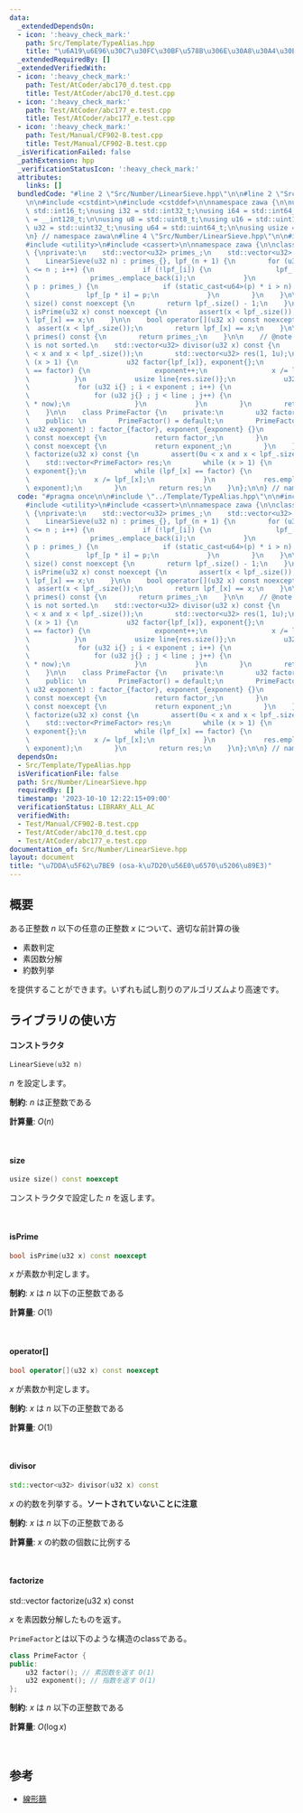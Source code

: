 ```yaml
---
data:
  _extendedDependsOn:
  - icon: ':heavy_check_mark:'
    path: Src/Template/TypeAlias.hpp
    title: "\u6A19\u6E96\u30C7\u30FC\u30BF\u578B\u306E\u30A8\u30A4\u30EA\u30A2\u30B9"
  _extendedRequiredBy: []
  _extendedVerifiedWith:
  - icon: ':heavy_check_mark:'
    path: Test/AtCoder/abc170_d.test.cpp
    title: Test/AtCoder/abc170_d.test.cpp
  - icon: ':heavy_check_mark:'
    path: Test/AtCoder/abc177_e.test.cpp
    title: Test/AtCoder/abc177_e.test.cpp
  - icon: ':heavy_check_mark:'
    path: Test/Manual/CF902-B.test.cpp
    title: Test/Manual/CF902-B.test.cpp
  _isVerificationFailed: false
  _pathExtension: hpp
  _verificationStatusIcon: ':heavy_check_mark:'
  attributes:
    links: []
  bundledCode: "#line 2 \"Src/Number/LinearSieve.hpp\"\n\n#line 2 \"Src/Template/TypeAlias.hpp\"\
    \n\n#include <cstdint>\n#include <cstddef>\n\nnamespace zawa {\n\nusing i16 =\
    \ std::int16_t;\nusing i32 = std::int32_t;\nusing i64 = std::int64_t;\nusing i128\
    \ = __int128_t;\n\nusing u8 = std::uint8_t;\nusing u16 = std::uint16_t;\nusing\
    \ u32 = std::uint32_t;\nusing u64 = std::uint64_t;\n\nusing usize = std::size_t;\n\
    \n} // namespace zawa\n#line 4 \"Src/Number/LinearSieve.hpp\"\n\n#include <vector>\n\
    #include <utility>\n#include <cassert>\n\nnamespace zawa {\n\nclass LinearSieve\
    \ {\nprivate:\n    std::vector<u32> primes_;\n    std::vector<u32> lpf_;\npublic:\n\
    \    LinearSieve(u32 n) : primes_{}, lpf_(n + 1) {\n        for (u32 i{2} ; i\
    \ <= n ; i++) {\n            if (!lpf_[i]) {\n                lpf_[i] = i;\n \
    \               primes_.emplace_back(i);\n            }\n            for (u32\
    \ p : primes_) {\n                if (static_cast<u64>(p) * i > n) break;\n  \
    \              lpf_[p * i] = p;\n            }\n        }\n    }\n\n    usize\
    \ size() const noexcept {\n        return lpf_.size() - 1;\n    }\n\n    bool\
    \ isPrime(u32 x) const noexcept {\n        assert(x < lpf_.size());\n        return\
    \ lpf_[x] == x;\n    }\n\n    bool operator[](u32 x) const noexcept {\n      \
    \  assert(x < lpf_.size());\n        return lpf_[x] == x;\n    }\n\n    std::vector<u32>\
    \ primes() const {\n        return primes_;\n    }\n\n    // @note: response array\
    \ is not sorted.\n    std::vector<u32> divisor(u32 x) const {\n        assert(0u\
    \ < x and x < lpf_.size());\n        std::vector<u32> res(1, 1u);\n        while\
    \ (x > 1) {\n            u32 factor{lpf_[x]}, exponent{};\n            while (lpf_[x]\
    \ == factor) {\n                exponent++;\n                x /= lpf_[x];\n \
    \           }\n            usize line{res.size()};\n            u32 now{1};\n\
    \            for (u32 i{} ; i < exponent ; i++) {\n                now *= factor;\n\
    \                for (u32 j{} ; j < line ; j++) {\n                    res.emplace_back(res[j]\
    \ * now);\n                }\n            }\n        }\n        return res;\n\
    \    }\n\n    class PrimeFactor {\n    private:\n        u32 factor_{}, exponent_{};\n\
    \    public: \n        PrimeFactor() = default;\n        PrimeFactor(u32 factor,\
    \ u32 exponent) : factor_{factor}, exponent_{exponent} {}\n        u32 factor()\
    \ const noexcept {\n            return factor_;\n        }\n        u32 exponent()\
    \ const noexcept {\n            return exponent_;\n        }\n    };\n\n    std::vector<PrimeFactor>\
    \ factorize(u32 x) const {\n        assert(0u < x and x < lpf_.size());\n    \
    \    std::vector<PrimeFactor> res;\n        while (x > 1) {\n            u32 factor{lpf_[x]},\
    \ exponent{};\n            while (lpf_[x] == factor) {\n                exponent++;\n\
    \                x /= lpf_[x];\n            }\n            res.emplace_back(factor,\
    \ exponent);\n        }\n        return res;\n    }\n};\n\n} // namespace zawa\n"
  code: "#pragma once\n\n#include \"../Template/TypeAlias.hpp\"\n\n#include <vector>\n\
    #include <utility>\n#include <cassert>\n\nnamespace zawa {\n\nclass LinearSieve\
    \ {\nprivate:\n    std::vector<u32> primes_;\n    std::vector<u32> lpf_;\npublic:\n\
    \    LinearSieve(u32 n) : primes_{}, lpf_(n + 1) {\n        for (u32 i{2} ; i\
    \ <= n ; i++) {\n            if (!lpf_[i]) {\n                lpf_[i] = i;\n \
    \               primes_.emplace_back(i);\n            }\n            for (u32\
    \ p : primes_) {\n                if (static_cast<u64>(p) * i > n) break;\n  \
    \              lpf_[p * i] = p;\n            }\n        }\n    }\n\n    usize\
    \ size() const noexcept {\n        return lpf_.size() - 1;\n    }\n\n    bool\
    \ isPrime(u32 x) const noexcept {\n        assert(x < lpf_.size());\n        return\
    \ lpf_[x] == x;\n    }\n\n    bool operator[](u32 x) const noexcept {\n      \
    \  assert(x < lpf_.size());\n        return lpf_[x] == x;\n    }\n\n    std::vector<u32>\
    \ primes() const {\n        return primes_;\n    }\n\n    // @note: response array\
    \ is not sorted.\n    std::vector<u32> divisor(u32 x) const {\n        assert(0u\
    \ < x and x < lpf_.size());\n        std::vector<u32> res(1, 1u);\n        while\
    \ (x > 1) {\n            u32 factor{lpf_[x]}, exponent{};\n            while (lpf_[x]\
    \ == factor) {\n                exponent++;\n                x /= lpf_[x];\n \
    \           }\n            usize line{res.size()};\n            u32 now{1};\n\
    \            for (u32 i{} ; i < exponent ; i++) {\n                now *= factor;\n\
    \                for (u32 j{} ; j < line ; j++) {\n                    res.emplace_back(res[j]\
    \ * now);\n                }\n            }\n        }\n        return res;\n\
    \    }\n\n    class PrimeFactor {\n    private:\n        u32 factor_{}, exponent_{};\n\
    \    public: \n        PrimeFactor() = default;\n        PrimeFactor(u32 factor,\
    \ u32 exponent) : factor_{factor}, exponent_{exponent} {}\n        u32 factor()\
    \ const noexcept {\n            return factor_;\n        }\n        u32 exponent()\
    \ const noexcept {\n            return exponent_;\n        }\n    };\n\n    std::vector<PrimeFactor>\
    \ factorize(u32 x) const {\n        assert(0u < x and x < lpf_.size());\n    \
    \    std::vector<PrimeFactor> res;\n        while (x > 1) {\n            u32 factor{lpf_[x]},\
    \ exponent{};\n            while (lpf_[x] == factor) {\n                exponent++;\n\
    \                x /= lpf_[x];\n            }\n            res.emplace_back(factor,\
    \ exponent);\n        }\n        return res;\n    }\n};\n\n} // namespace zawa\n"
  dependsOn:
  - Src/Template/TypeAlias.hpp
  isVerificationFile: false
  path: Src/Number/LinearSieve.hpp
  requiredBy: []
  timestamp: '2023-10-10 12:22:15+09:00'
  verificationStatus: LIBRARY_ALL_AC
  verifiedWith:
  - Test/Manual/CF902-B.test.cpp
  - Test/AtCoder/abc170_d.test.cpp
  - Test/AtCoder/abc177_e.test.cpp
documentation_of: Src/Number/LinearSieve.hpp
layout: document
title: "\u7DDA\u5F62\u7BE9 (osa-k\u7D20\u56E0\u6570\u5206\u89E3)"
---
```


## 概要

ある正整数 $n$ 以下の任意の正整数 $x$ について、適切な前計算の後

- 素数判定
- 素因数分解
- 約数列挙

を提供することができます。いずれも試し割りのアルゴリズムより高速です。

## ライブラリの使い方

#### コンストラクタ

```cpp
LinearSieve(u32 n)
```

$n$ を設定します。

**制約**: $n$ は正整数である

**計算量**: $O(n)$

<br />

#### size

```cpp
usize size() const noexcept
```

コンストラクタで設定した $n$ を返します。

<br />

#### isPrime

```cpp
bool isPrime(u32 x) const noexcept
```

$x$ が素数か判定します。

**制約**: $x$ は $n$ 以下の正整数である

**計算量**: $O(1)$

<br />

#### operator[]

```cpp
bool operator[](u32 x) const noexcept
```

$x$ が素数か判定します。

**制約**: $x$ は $n$ 以下の正整数である

**計算量**: $O(1)$

<br />

#### divisor

```cpp
std::vector<u32> divisor(u32 x) const
```

$x$ の約数を列挙する。**ソートされていないことに注意**

**制約**: $x$ は $n$ 以下の正整数である

**計算量**: $x$ の約数の個数に比例する

<br />

#### factorize

std::vector<PrimeFactor> factorize(u32 x) const

$x$ を素因数分解したものを返す。

`PrimeFactor`とは以下のような構造のclassである。

```cpp
class PrimeFactor {
public:
    u32 factor(); // 素因数を返す O(1)
    u32 exponent(); // 指数を返す O(1)
};
```

**制約**: $x$ は $n$ 以下の正整数である

**計算量**: $O(\log x)$

<br />

## 参考

- [線形篩](https://37zigen.com/linear-sieve/)
